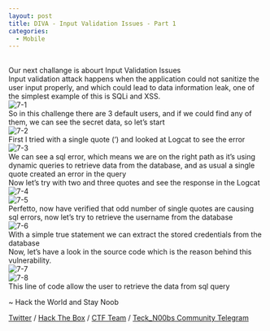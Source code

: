 ```yaml
---
layout: post
title: DIVA - Input Validation Issues - Part 1
categories:
  - Mobile
---
```


<br>Our next challange is abourt Input Validation Issues
<br>Input validation attack happens when the application could not sanitize the user input properly, and which could lead to data information leak, one of the simplest example of this is SQLi and XSS.
<br>![7-1](https://teckk2.github.io/assets/images/DIVA/7-1.png)
<br>So in this challenge there are 3 default users, and if we could find any of them, we can see the secret data, so let’s start
<br>![7-2](https://teckk2.github.io/assets/images/DIVA/7-2.png)
<br>First I tried with a single quote (‘) and looked at Logcat to see the error
<br>![7-3](https://teckk2.github.io/assets/images/DIVA/7-3.png)
<br>We can see a sql error, which means we are on the right path as it’s using dynamic queries to retrieve data from the database, and as usual a single quote created an error in the query
<br>Now let’s try with two and three quotes and see the response in the Logcat
<br>![7-4](https://teckk2.github.io/assets/images/DIVA/7-4.png)
<br>![7-5](https://teckk2.github.io/assets/images/DIVA/7-5.png)
<br>Perfetto, now have verified that odd number of single quotes are causing sql errors, now let’s try to retrieve the username from the database
<br>![7-6](https://teckk2.github.io/assets/images/DIVA/7-6.png)
<br>With a simple true statement we can extract the stored credentials from the database
<br>Now, let’s have a look in the source code which is the reason behind this vulnerability.
<br>![7-7](https://teckk2.github.io/assets/images/DIVA/7-7.png)
<br>![7-8](https://teckk2.github.io/assets/images/DIVA/7-8.png)
<br>This line of code allow the user to retrieve the data from sql query


<p class="message">
  ~ Hack the World and Stay Noob
</p>

[Twitter](https://twitter.com/Teck__K2) / [Hack The Box](https://www.hackthebox.eu/profile/966) / [CTF Team](https://ctftime.org/team/20102) /
[Teck_N00bs Community Telegram](https://t.me/Teck_N00bs)

<script src="https://www.hackthebox.eu/badge/966"> </script>
